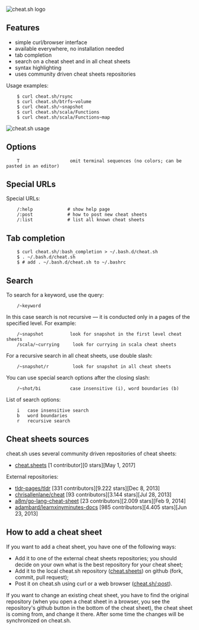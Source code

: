 
![cheat.sh logo](http://cheat.sh/static/big-logo.png)

## Features

* simple curl/browser interface
* available everywhere, no installation needed
* tab completion
* search on a cheat sheet and in all cheat sheets
* syntax highlighting
* uses community driven cheat sheets repositories

Usage examples:

```
    $ curl cheat.sh/rsync
    $ curl cheat.sh/btrfs~volume
    $ curl cheat.sh/~snapshot
    $ curl cheat.sh/scala/Functions
    $ curl cheat.sh/scala/Functions~map
```

![cheat.sh usage](http://igor.chub.in/download/cheatsh-en.gif)

## Options

```
    T                   omit terminal sequences (no colors; can be pasted in an editor)
```

## Special URLs

Special URLs:

```
    /:help             # show help page
    /:post             # how to post new cheat sheets
    /:list             # list all known cheat sheets
```

## Tab completion

```
    $ curl cheat.sh/:bash_completion > ~/.bash.d/cheat.sh
    $ . ~/.bash.d/cheat.sh
    $ # add . ~/.bash.d/cheat.sh to ~/.bashrc
```

## Search

To search for a keyword, use the query:

```
    /~keyword
```

In this case search is not recursive — it is conducted only in a pages of the specified level.
For example:

```
    /~snapshot          look for snapshot in the first level cheat sheets 
    /scala/~currying     look for currying in scala cheat sheets
```

For a recursive search in all cheat sheets, use double slash:

```
    /~snapshot/r         look for snapshot in all cheat sheets
```

You can use special search options after the closing slash:

```
    /~shot/bi           case insensitive (i), word boundaries (b)
```

List of search options:

```
    i   case insensitive search
    b   word boundaries
    r   recursive search
```

## Cheat sheets sources

cheat.sh uses several community driven repositories
of cheat sheets:

* [cheat.sheets](https://github.com/chubin/cheat.sheets) [1 contributor][0 stars][May 1, 2017]

External repositories:

* [tldr-pages/tldr](https://github.com/tldr-pages/tldr) [331 contributors][9.222 stars][Dec 8, 2013]
* [chrisallenlane/cheat](https://github.com/chrisallenlane/cheat) [93 contributors][3.144 stars][Jul 28, 2013]
* [a8m/go-lang-cheat-sheet](https://github.com/a8m/go-lang-cheat-sheet) [23 contributors][2.009 stars][Feb 9, 2014]
* [adambard/learnxinyminutes-docs](https://github.com/adambard/learnxinyminutes-docs) [985 contributors][4.405 stars][Jun 23, 2013]

## How to add a cheat sheet

If you want to add a cheat sheet, you have one of the following
ways:

* Add it to one of the external cheat sheets repositories; you should decide on your own what is the best repository for your cheat sheet;
* Add it to the local cheat.sh repository ([cheat.sheets](https://github.com/chubin/cheat.sheets)) on github (fork, commit, pull request);
* Post it on cheat.sh using curl or a web browser ([cheat.sh/:post](http://cheat.sh/:post)).

If you want to change an existing cheat sheet,
you have to find the original repository (when you open a cheat sheet in a browser,
you see the repository's github button in the bottom of the cheat sheet),
the cheat sheet is coming from, and change it there.
After some time the changes will be synchronized on cheat.sh.

